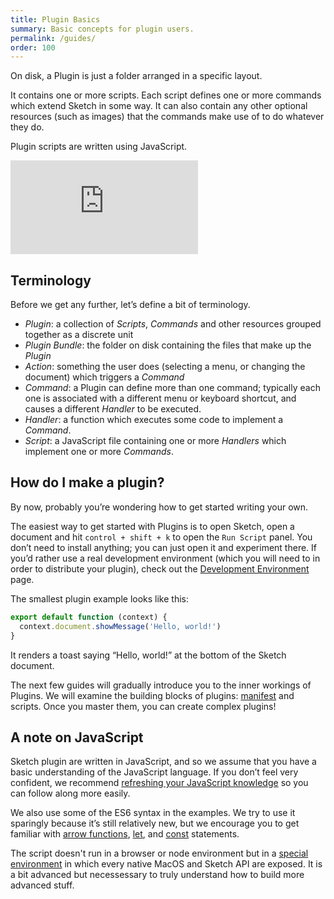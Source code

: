 ```yaml
---
title: Plugin Basics
summary: Basic concepts for plugin users.
permalink: /guides/
order: 100
---
```


On disk, a Plugin is just a folder arranged in a specific layout.

It contains one or more scripts. Each script defines one or more commands which extend Sketch in some way. It can also contain any other optional resources (such as images) that the commands make use of to do whatever they do.

Plugin scripts are written using JavaScript.

<div class="embed-container">
  <iframe src="https://www.youtube.com/embed/TlSfoGN6WRw?rel=0&amp;showinfo=0&amp;color=white" frameborder="0" allowfullscreen=""></iframe>
</div>

## Terminology

Before we get any further, let’s define a bit of terminology.

- *Plugin*: a collection of *Scripts*, *Commands* and other resources grouped together as a discrete unit
- *Plugin Bundle*: the folder on disk containing the files that make up the *Plugin*
- *Action*: something the user does (selecting a menu, or changing the document) which triggers a *Command*
- *Command*: a Plugin can define more than one command; typically each one is associated with a different menu or keyboard shortcut, and causes a different *Handler* to be executed.
- *Handler*: a function which executes some code to implement a *Command*.
- *Script*: a JavaScript file containing one or more *Handlers* which implement one or more *Commands*.

## How do I make a plugin?

By now, probably you’re wondering how to get started writing your own.

The easiest way to get started with Plugins is to open Sketch, open a document and hit `control + shift + k` to open the `Run Script` panel. You don’t need to install anything; you can just open it and experiment there. If you’d rather use a real development environment (which you will need to in order to distribute your plugin), check out the [Development Environment](/guides/preferences) page.

The smallest plugin example looks like this:
```js
export default function (context) {
  context.document.showMessage('Hello, world!')
}
```

It renders a toast saying “Hello, world!” at the bottom of the Sketch document.

The next few guides will gradually introduce you to the inner workings of Plugins. We will examine the building blocks of plugins: [manifest](/guides/plugin-bundles/) and scripts. Once you master them, you can create complex plugins!

## A note on JavaScript

Sketch plugin are written in JavaScript, and so we assume that you have a basic understanding of the JavaScript language. If you don’t feel very confident, we recommend [refreshing your JavaScript knowledge](https://developer.mozilla.org/en-US/docs/Web/JavaScript/A_re-introduction_to_JavaScript) so you can follow along more easily.

We also use some of the ES6 syntax in the examples. We try to use it sparingly because it’s still relatively new, but we encourage you to get familiar with [arrow functions](https://developer.mozilla.org/en-US/docs/Web/JavaScript/Reference/Functions/Arrow_functions), [let](https://developer.mozilla.org/en-US/docs/Web/JavaScript/Reference/Statements/let), and [const](https://developer.mozilla.org/en-US/docs/Web/JavaScript/Reference/Statements/const) statements.

The script doesn't run in a browser or node environment but in a [special environment](/guides/cocoascript/) in which every native MacOS and Sketch API are exposed. It is a bit advanced but necessessary to truly understand how to build more advanced stuff.
